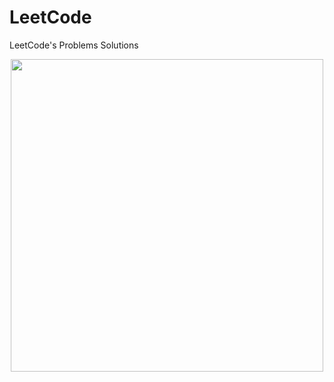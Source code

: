 # LeetCode
LeetCode's Problems Solutions


<p align="center">
  <img class="gatsby-resp-image-image" src="https://miro.medium.com/max/1200/1*Lur9rrJITsFRnuIYURYkSg.jpeg" width="500">
</p>

